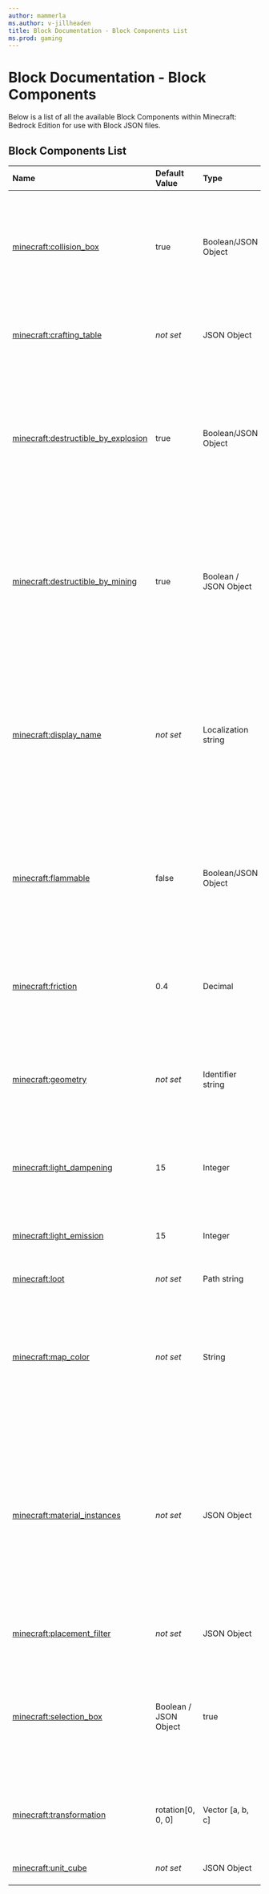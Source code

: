 ```yaml
---
author: mammerla
ms.author: v-jillheaden
title: Block Documentation - Block Components List
ms.prod: gaming
---
```


# Block Documentation - Block Components

Below is a list of all the available Block Components within Minecraft: Bedrock Edition for use with Block JSON files.

## Block Components List

|Name |Default Value  |Type  |Description  |
|:----------|:----------|:----------|:----------|
|[minecraft:collision_box](minecraftBlock_collision_box.md)| true| Boolean/JSON Object| Defines the area of the block that collides with entities. If set to true, default values are used. If set to false, the block's collision with entities is disabled. If this component is omitted, default values are used.|
|[minecraft:crafting_table](minecraftBlock_crafting_table.md) |*not set*| JSON Object | Makes your block into a custom crafting table which enables the crafting table UI and the ability to craft recipes. |
|[minecraft:destructible_by_explosion](minecraftBlock_destructible_by_explosion.md)| true| Boolean/JSON Object| Describes the destructible by explosion properties for this block. If set to true, the block will have the default explosion resistance. If set to false, this block is indestructible by explosion. If the component is omitted, the block will have the default explosion resistance.|
|[minecraft:destructible_by_mining](minecraftBlock_destructible_by_mining.md)| true| Boolean / JSON Object | Describes the destructible by mining properties for this block. If set to true, the block will take the default number of seconds to destroy. If set to false, this block is indestructible by mining. If the component is omitted, the block will take the default number of seconds to destroy.|
|[minecraft:display_name](minecraftBlock_display_name.md)|*not set* | Localization string|Specifies the language file key that maps to what text will be displayed when you hover over the block in your inventory and hotbar. If the string given can not be resolved as a loc string, the raw string given will be displayed. If this component is omitted, the name of the block will be used as the display name.|
|[minecraft:flammable](minecraftBlock_flammable.md)|false | Boolean/JSON Object| Describes the flammable properties for this block. If set to true, default values are used. If set to false, or if this component is omitted, the block will not be able to catch on fire naturally from neighbors, but it can still be directly ignited.|
|[minecraft:friction](minecraftBlock_friction.md)| 0.4| Decimal| Describes the friction for this block in a range of (0.0-0.9). Friction affects an entity's movement speed when it travels on the block. Greater value results in more friction.|
|[minecraft:geometry](minecraftBlock_geometry.md)|*not set* | Identifier string| The description identifier of the geometry file to use to render this block. This identifier must match an existing geometry identifier in any of the currently loaded resource packs.|
|[minecraft:light_dampening](minecraftBlock_light_dampening.md)| 15| Integer|  The amount that light will be dampened when it passes through the block, in a range (0-15). Higher value means the light will be dampened more. |
|[minecraft:light_emission](minecraftBlock_light_emission.md)| 15| Integer|  The amount of light this block will emit in a range (0-15). Higher value means more light will be emitted. |
|[minecraft:loot](minecraftBlock_loot.md) | *not set* | Path string| The path to the loot table, relative to the behavior pack.|
|[minecraft:map_color](minecraftBlock_map_color.md)|*not set* | String| Sets the color of the block when rendered to a map. The color is represented as a hex value in the format "#RRGGBB". May also be expressed as an array of [R, G, B] from 0 to 255. If this component is omitted, the block will not show up on the map. |
|[minecraft:material_instances](minecraftBlock_material_instances.md)|*not set* | JSON Object| The material instances for a block. Maps face or material_instance names in a geometry file to an actual material instance. You can assign a material instance object to any of these faces: "up", "down", "north", "south", "east", "west", or "*". You can also give an instance the name of your choosing such as "my_instance", and then assign it to a face by doing "north":"my_instance". |
|[minecraft:placement_filter](minecraftBlock_placement_filter.md)|*not set* | JSON Object|  Sets rules for under what conditions the block can be placed or survive.|
|[minecraft:selection_box](minecraftBlock_selection_box.md)|  Boolean / JSON Object | true |  Defines the area of the block that is selected by the player's cursor. If set to true, default values are used. If set to false, this block is not selectable by the player's cursor. If this component is omitted, default values are used.|
|[minecraft:transformation](minecraftBlock_transformation.md)| rotation[0, 0, 0]| Vector [a, b, c]| The block's translation around the center of the cube in degrees. The rotation order is [x, y, z]. Angles need to be in multiples of 90. |
|[minecraft:unit_cube](minecraftBlock_unit_cube.md)|*not set* | JSON Object| Specifies that a unit cube is to be used with tessellation. |
